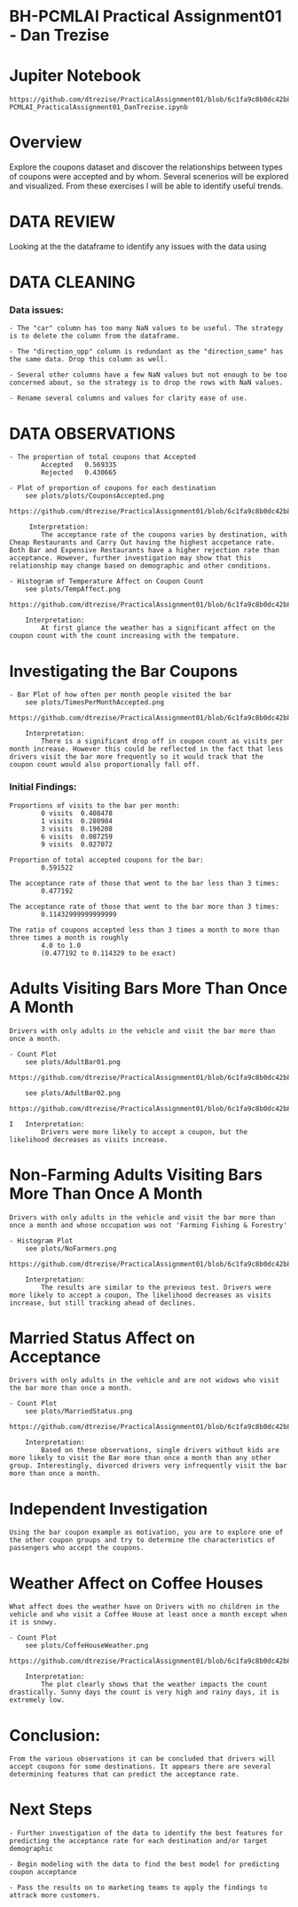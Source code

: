 # BH-PCMLAI Practical Assignment01 - Dan Trezise

# Jupiter Notebook

    https://github.com/dtrezise/PracticalAssignment01/blob/6c1fa9c8b0dc42b8ea2a20922405a6aaa4c17e3b/BH-PCMLAI_PracticalAssignment01_DanTrezise.ipynb

# Overview
Explore the coupons dataset and discover the relationships between types of coupons were accepted and by whom. Several scenerios will be explored and visualized. From these exercises I will be able to identify useful trends.

# DATA REVIEW
Looking at the the dataframe to identify any issues with the data using

# DATA CLEANING
### Data issues:

    - The "car" column has too many NaN values to be useful. The strategy is to delete the column from the dataframe.

    - The "direction_opp" column is redundant as the "direction_same" has the same data. Drop this column as well.

    - Several other columns have a few NaN values but not enough to be too concerned about, so the strategy is to drop the rows with NaN values.

    - Rename several columns and values for clarity ease of use.

# DATA OBSERVATIONS

    - The proportion of total coupons that Accepted
            Accepted   0.569335
            Rejected   0.430665
    
    - Plot of proportion of coupons for each destination
        see plots/plots/CouponsAccepted.png
            https://github.com/dtrezise/PracticalAssignment01/blob/6c1fa9c8b0dc42b8ea2a20922405a6aaa4c17e3b/plots/CouponsAccepted.png

         Interpretation: 
            The acceptance rate of the coupons varies by destination, with Cheap Restaurants and Carry Out having the highest accpetance rate. Both Bar and Expensive Restaurants have a higher rejection rate than acceptance. However, further investigation may show that this relationship may change based on demographic and other conditions.

    - Histogram of Temperature Affect on Coupon Count
        see plots/TempAffect.png
            https://github.com/dtrezise/PracticalAssignment01/blob/6c1fa9c8b0dc42b8ea2a20922405a6aaa4c17e3b/plots/TempAffect.png

        Interpretation: 
            At first glance the weather has a significant affect on the coupon count with the count increasing with the tempature.

# Investigating the Bar Coupons

    - Bar Plot of how often per month people visited the bar
        see plots/TimesPerMonthAccepted.png
            https://github.com/dtrezise/PracticalAssignment01/blob/6c1fa9c8b0dc42b8ea2a20922405a6aaa4c17e3b/plots/TimesPerMonthAccepted.png

        Interpretation: 
            There is a significant drop off in coupon count as visits per month increase. However this could be reflected in the fact that less drivers visit the bar more frequently so it would track that the coupon count would also proportionally fall off.

### Initial Findings:

    Proportions of visits to the bar per month:
            0 visits  0.408478
            1 visits  0.280984
            3 visits  0.196208
            6 visits  0.087259
            9 visits  0.027072

    Proportion of total accepted coupons for the bar:
            0.591522

    The acceptance rate of those that went to the bar less than 3 times:
            0.477192

    The acceptance rate of those that went to the bar more than 3 times:
            0.11432999999999999

    The ratio of coupons accepted less than 3 times a month to more than three times a month is roughly
            4.0 to 1.0
            (0.477192 to 0.114329 to be exact)

# Adults Visiting Bars More Than Once A Month
    Drivers with only adults in the vehicle and visit the bar more than once a month.

    - Count Plot 
        see plots/AdultBar01.png
            https://github.com/dtrezise/PracticalAssignment01/blob/6c1fa9c8b0dc42b8ea2a20922405a6aaa4c17e3b/plots/AdultBar01.png

        see plots/AdultBar02.png
            https://github.com/dtrezise/PracticalAssignment01/blob/6c1fa9c8b0dc42b8ea2a20922405a6aaa4c17e3b/plots/AdultBar02.png

    I   Interpretation: 
            Drivers were more likely to accept a coupon, but the likelihood decreases as visits increase.

# Non-Farming Adults Visiting Bars More Than Once A Month
    Drivers with only adults in the vehicle and visit the bar more than once a month and whose occupation was not 'Farming Fishing & Forestry'

    - Histogram Plot 
        see plots/NoFarmers.png
            https://github.com/dtrezise/PracticalAssignment01/blob/6c1fa9c8b0dc42b8ea2a20922405a6aaa4c17e3b/plots/NoFarmers.png

        Interpretation: 
            The results are similar to the previous test. Drivers were more likely to accept a coupon, The likelihood decreases as visits increase, but still tracking ahead of declines.

# Married Status Affect on Acceptance
    Drivers with only adults in the vehicle and are not widows who visit the bar more than once a month.

    - Count Plot 
        see plots/MarriedStatus.png
            https://github.com/dtrezise/PracticalAssignment01/blob/6c1fa9c8b0dc42b8ea2a20922405a6aaa4c17e3b/plots/MarriedStatus.png

        Interpretation: 
            Based on these observations, single drivers without kids are more likely to visit the Bar more than once a month than any other group. Interestingly, divorced drivers very infrequently visit the bar more than once a month.

# Independent Investigation
    Using the bar coupon example as motivation, you are to explore one of the other coupon groups and try to determine the characteristics of passengers who accept the coupons.

# Weather Affect on Coffee Houses
    What affect does the weather have on Drivers with no children in the vehicle and who visit a Coffee House at least once a month except when it is snowy.

    - Count Plot 
        see plots/CoffeHouseWeather.png
            https://github.com/dtrezise/PracticalAssignment01/blob/6c1fa9c8b0dc42b8ea2a20922405a6aaa4c17e3b/plots/CoffeHouseWeather.png

        Interpretation: 
            The plot clearly shows that the weather impacts the count drastically. Sunny days the count is very high and rainy days, it is extremely low.

# Conclusion:
    From the various observations it can be concluded that drivers will accept coupons for some destinations. It appears there are several determining features that can predict the acceptance rate.

# Next Steps
    - Further investigation of the data to identify the best features for predicting the acceptance rate for each destination and/or target demographic

    - Begin modeling with the data to find the best model for predicting coupon acceptance

    - Pass the results on to marketing teams to apply the findings to attrack more customers.

